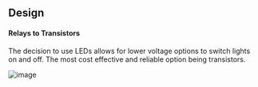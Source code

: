 ## Design

#### Relays to Transistors

The decision to use LEDs allows for lower voltage options to switch lights on and off. The most cost effective and reliable option being transistors.

![image](https://user-images.githubusercontent.com/55333859/194380885-5f858004-563a-45f3-9f11-a8600dd6bacb.png)
